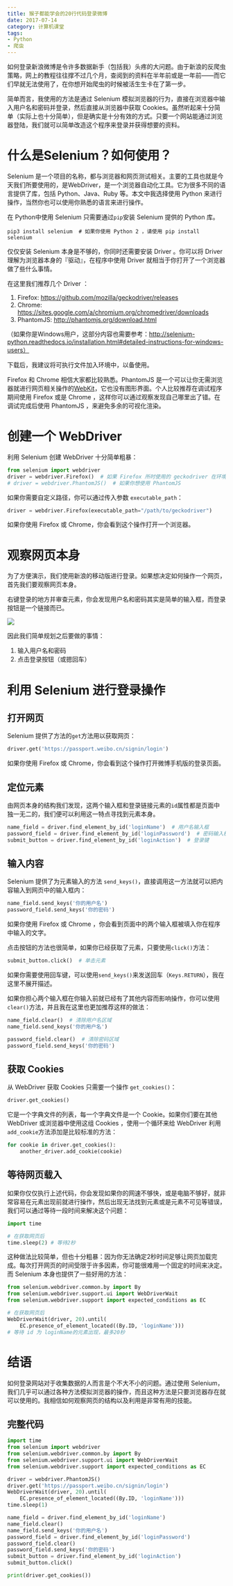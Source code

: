 ```yaml
---
title: 猴子都能学会的20行代码登录微博
date: 2017-07-14
category: 计算机课堂
tags: 
- Python
- 爬虫
---
```


如何登录新浪微博是令许多数据新手（包括我）头疼的大问题。由于新浪的反爬虫策略，网上的教程往往撑不过几个月，查阅到的资料在半年前或是一年前——而它们早就无法使用了，在你想开始爬虫的时候被活生生卡在了第一步。

简单而言，我使用的方法是通过 Selenium 模拟浏览器的行为，直接在浏览器中输入用户名和密码并登录，然后直接从浏览器中获取 Cookies。虽然听起来十分简单（实际上也十分简单），但是确实是十分有效的方式。只要一个网站能通过浏览器登陆，我们就可以简单改造这个程序来登录并获得想要的资料。



# 什么是Selenium？如何使用？

Selenium 是一个项目的名称，都与浏览器和网页测试相关。主要的工具也就是今天我们所要使用的，是WebDriver，是一个浏览器自动化工具。它为很多不同的语言提供了库，包括 Python、Java、Ruby 等。本文中我选择使用 Python 来进行操作，当然你也可以使用你熟悉的语言来进行操作。

在 Python中使用 Selenium 只需要通过`pip`安装 Selenium 提供的 Python 库。

```shell
pip3 install selenium  # 如果你使用 Python 2 ，请使用 pip install selenium
```

仅仅安装 Selenium 本身是不够的，你同时还需要安装 Driver 。你可以将 Driver 理解为浏览器本身的『驱动』，在程序中使用 Driver 就相当于你打开了一个浏览器做了些什么事情。

在这里我们推荐几个 Driver ：

1. Firefox: https://github.com/mozilla/geckodriver/releases
2. Chrome: https://sites.google.com/a/chromium.org/chromedriver/downloads
3. PhantomJS: http://phantomjs.org/download.html

（如果你是Windows用户，这部分内容也需要参考：http://selenium-python.readthedocs.io/installation.html#detailed-instructions-for-windows-users）

下载后，我建议将可执行文件加入环境中，以备使用。

Firefox 和 Chrome 相信大家都比较熟悉。PhantomJS 是一个可以让你无需浏览器就进行网页相关操作的[WebKit](https://zh.wikipedia.org/wiki/WebKit)，它也没有图形界面。个人比较推荐在调试程序期间使用 Firefox 或是 Chrome ，这样你可以通过观察发现自己哪里出了错。在调试完成后使用 PhantomJS ，来避免多余的可视化渲染。



# 创建一个 WebDriver

利用 Selenium 创建 WebDriver 十分简单粗暴：

```python
from selenium import webdriver
driver = webdriver.Firefox()  # 如果 Firefox 所时使用的 geckodriver 在环境中
# driver = webdriver.PhantomJS()  # 如果你想使用 PhantomJS
```

如果你需要自定义路径，你可以通过传入参数 `executable_path`：

```python
driver = webdriver.Firefox(executable_path="/path/to/geckodriver")
```

如果你使用 Firefox 或 Chrome，你会看到这个操作打开一个浏览器。



# 观察网页本身

为了方便演示，我们使用新浪的移动版进行登录。如果想决定如何操作一个网页，首先我们要观察网页本身。

右键登录的地方并审查元素，你会发现用户名和密码其实是简单的输入框，而登录按钮是一个链接而已。

![](http://osvlzj5nm.bkt.clouddn.com/17-7-14/91396431.jpg)

因此我们简单规划之后要做的事情：

1. 输入用户名和密码
2. 点击登录按钮（或摁回车）



# 利用 Selenium 进行登录操作

## 打开网页

Selenium 提供了方法的`get`方法用以获取网页：

```python
driver.get('https://passport.weibo.cn/signin/login')
```

如果你使用 Firefox 或 Chrome，你会看到这个操作打开微博手机版的登录页面。

## 定位元素

由网页本身的结构我们发现，这两个输入框和登录链接元素的`id`属性都是页面中独一无二的，我们便可以利用这一特点寻找到元素本身。

```python
name_field = driver.find_element_by_id('loginName')  # 用户名输入框
password_field = driver.find_element_by_id('loginPassword')  # 密码输入框
submit_button = driver.find_element_by_id('loginAction')  # 登录键
```

## 输入内容

Selenium 提供了为元素输入的方法 `send_keys()`，直接调用这一方法就可以把内容输入到网页中的输入框内：

```python
name_field.send_keys('你的用户名')
password_field.send_keys('你的密码')
```

如果你使用 Firefox 或 Chrome ，你会看到页面中的两个输入框被填入你在程序中输入的文字。

点击按钮的方法也很简单，如果你已经获取了元素，只要使用`click()`方法：

```python
submit_button.click()  # 单击元素
```

如果你需要使用回车键，可以使用`send_keys()`来发送回车（`Keys.RETURN`），我在这里不展开描述。

如果你担心两个输入框在你输入前就已经有了其他内容而影响操作，你可以使用`clear()`方法，并且我在这里也更加推荐这样的做法：

```python
name_field.clear()  # 清除用户名区域
name_field.send_keys('你的用户名')

password_field.clear()  # 清除密码区域
password_field.send_keys('你的密码')
```

## 获取 Cookies

从 WebDriver 获取 Cookies 只需要一个操作 `get_cookies()`：

```python
driver.get_cookies()
```

它是一个字典文件的列表，每一个字典文件是一个 Cookie。如果你们要在其他 WebDriver 或浏览器中使用这组 Cookies ，使用一个循环来给 WebDriver 利用`add_cookie`方法添加是比较标准的方法：

```python
for cookie in driver.get_cookies():
    another_driver.add_cookie(cookie)
```

## 等待网页载入

如果你仅仅执行上述代码，你会发现如果你的网速不够快，或是电脑不够好，就非常容易在元素出现前就进行操作，然后出现无法找到元素或是元素不可见等错误，我们可以通过等待一段时间来解决这个问题：

```python
import time

# 在获取网页后
time.sleep(2) # 等待2秒
```

这种做法比较简单，但也十分粗暴：因为你无法确定2秒时间足够让网页加载完成。每次打开网页的时间受限于许多因素，你可能很难用一个固定的时间来决定。而 Selenium 本身也提供了一些好用的方法：

```python
from selenium.webdriver.common.by import By
from selenium.webdriver.support.ui import WebDriverWait
from selenium.webdriver.support import expected_conditions as EC

# 在获取网页后
WebDriverWait(driver, 20).until(
    EC.presence_of_element_located((By.ID, 'loginName'))) 
# 等待 id 为 loginName的元素出现，最多20秒
```



# 结语

如何登录网站对于收集数据的人而言是个不大不小的问题。通过使用 Selenium，我们几乎可以通过各种方法模拟浏览器的操作，而且这种方法是只要浏览器存在就可以使用的。我相信如何观察网页的结构以及利用是非常有用的技能。

## 完整代码

```python
import time
from selenium import webdriver
from selenium.webdriver.common.by import By
from selenium.webdriver.support.ui import WebDriverWait
from selenium.webdriver.support import expected_conditions as EC

driver = webdriver.PhantomJS()
driver.get('https://passport.weibo.cn/signin/login')
WebDriverWait(driver, 20).until(
    EC.presence_of_element_located((By.ID, 'loginName')))
time.sleep(1)

name_field = driver.find_element_by_id('loginName')
name_field.clear()
name_field.send_keys('你的用户名')
password_field = driver.find_element_by_id('loginPassword')
password_field.clear()
password_field.send_keys('你的密码')
submit_button = driver.find_element_by_id('loginAction')
submit_button.click()

print(driver.get_cookies())
```

